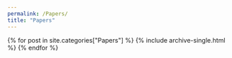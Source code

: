 ```yaml
---
permalink: /Papers/
title: "Papers"
---
```


{% for post in site.categories["Papers"] %}
{% include archive-single.html %}
{% endfor %}


